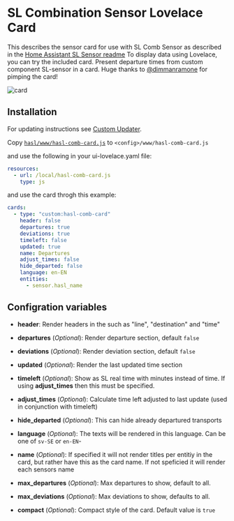 SL Combination Sensor Lovelace Card
===============================
This describes the sensor card for use with SL Comb Sensor as described in the [Home Assistant SL Sensor readme](README.md) To display data using Lovelace, you can try the included card.
Present departure times from custom component SL-sensor in a card. Huge thanks to [@dimmanramone](https://github.com/dimmanramone) for pimping the card!

![card](https://user-images.githubusercontent.com/8133650/56198334-0a150f00-603b-11e9-9e93-92be212d7f7b.PNG)

## Installation
For updating instructions see [Custom Updater](custom_updater.md).

Copy [`hasl/www/hasl-comb-card.js`](https://github.com/DSorlov/ha-sensor-sl/blob/hasl/www/hasl-comb-card.js) to `<config>/www/hasl-comb-card.js`  

 and use the following in your ui-lovelace.yaml file:
 
```yaml
resources:
  - url: /local/hasl-comb-card.js
    type: js
```

and use the card throgh this example:

```yaml
cards:
  - type: "custom:hasl-comb-card"
    header: false
    departures: true
    deviations: true
    timeleft: false
    updated: true
    name: Departures
    adjust_times: false
    hide_departed: false
    language: en-EN
    entities:
      - sensor.hasl_name
```

## Configration variables 
- **header**: Render headers in the such as "line", "destination" and "time"

- **departures** (*Optional*): Render departure section, default `false`

- **deviations** (*Optional*): Render deviation section, default `false`

- **updated** (*Optional*): Render the last updated time section

- **timeleft** (*Optional*): Show as SL real time with minutes instead of time. If using **adjust_times** then this must be specified.

- **adjust_times** (*Optional*): Calculate time left adjusted to last update (used in conjunction with timeleft)

- **hide_departed** (*Optional*): This can hide already departured transports

- **language** (*Optional*): The texts will be rendered in this language. Can be one of `sv-SE` or `en-EN`-

- **name** (*Optional*): If specified it will not render titles per entitiy in the card, but rather have this as the card name. If not speficied it will render each sensors name

- **max_departures** (*Optional*): Max departures to show, default to all.
  
- **max_deviations** (*Optional*): Max deviations to show, defaults to all.

- **compact** (*Optional*): Compact style of the card. Default value is `true`
